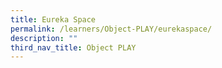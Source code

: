 ```yaml
---
title: Eureka Space
permalink: /learners/Object-PLAY/eurekaspace/
description: ""
third_nav_title: Object PLAY
---
```

